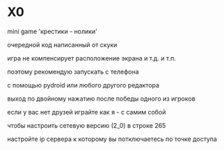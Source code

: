 # X0
mini game 'крестики - нолики'

очередной код написанный от скуки

игра не компенсирует расположение экрана и т.д. и т.п.

поэтому рекомендую запускать с телефона

с помощью pydroid или любого другого редактора

выход по двойному нажатию после победы одного из игроков

если у вас нет друзей играйте как я - с самим собой


чтобы настроить сетевую версию (2_0) в строке 265

настройте ip сервера к которому вы потключаетесь по точке доступа
